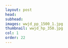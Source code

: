 ```yaml
---
layout: post
head: 
subhead: 
images: wwjd_pp_1500_1.jpg
thumbnail: wwjd_hp_350.jpg
col: 1
order: 22
---
```

